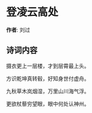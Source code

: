 # 登凌云高处

**作者**: 刘过

## 诗词内容

摄衣更上一层楼，才到层霄最上头。

方识乾坤真转毂，好知身世付虚舟。

九秋草木岚烟湿，万里山川海气浮。

更欲杖藜穷望眼，眼中何处认神州。

